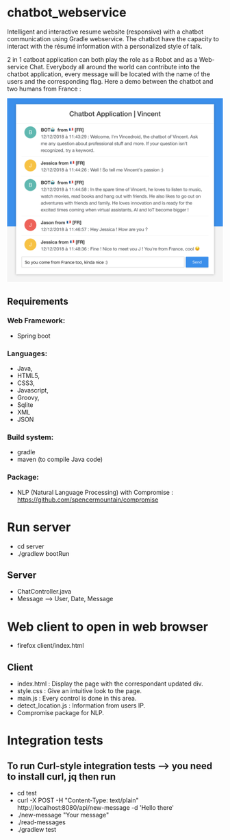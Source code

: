 # chatbot_webservice
Intelligent and interactive resume website (responsive) with a chatbot communication using Gradle webservice. The chatbot have the capacity to interact with the résumé information with a personalized style of talk. 

2 in 1 catboat application can both play the role as a Robot and as a Web-service Chat. Everybody all around the world can contribute into the chatbot application, every message will be located with the name of the users and the corresponding flag. Here a demo between the chatbot and two humans from France :

![alt text](https://raw.githubusercontent.com/vrakosky/chatbot_webservice/master/doc/demo.png)

## Requirements

### Web Framework: 
- Spring boot

### Languages: 
- Java,  
- HTML5,
- CSS3,
- Javascript,
- Groovy, 
- Sqlite
- XML
- JSON

### Build system: 
- gradle 
- maven (to compile Java code)

### Package: 
- NLP (Natural Language Processing) with Compromise : https://github.com/spencermountain/compromise

# Run server
- cd server
- ./gradlew bootRun

## Server
- ChatController.java
- Message --> User, Date, Message

# Web client to open in web browser
- firefox client/index.html

## Client
- index.html : Display the page with the correspondant updated div.
- style.css : Give an intuitive look to the page.
- main.js : Every control is done in this area.
- detect_location.js : Information from users IP.
- Compromise package for NLP.

# Integration tests
## To run Curl-style integration tests --> you need to install curl, jq then run
-  cd test
-  curl -X POST -H "Content-Type: text/plain"  http://localhost:8080/api/new-message -d 'Hello there'
- ./new-message "Your message"
- ./read-messages
- ./gradlew test

